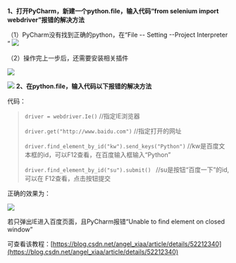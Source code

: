**1、打开PyCharm，新建一个python.file，输入代码“from selenium import webdriver”报错的解决方法**

（1）PyCharm没有找到正确的python，在“File  -- Setting --Project Interpreter ”
![](https://i.imgur.com/71IC6k2.png)

（2）操作完上一步后，还需要安装相关插件

![](https://i.imgur.com/ONcg84U.png)

![](https://i.imgur.com/qEOICeY.png)
**2、在python.file，输入代码以下报错的解决方法**

代码：

>```driver = webdriver.Ie()```    //指定IE浏览器
>
>```driver.get("http://www.baidu.com")```  //指定打开的网址
>
>```driver.find_element_by_id("kw").send_keys("Python")```  //kw是百度文本框的id，可以F12查看，在百度输入框输入“Python”
>
>```driver.find_element_by_id("su").submit() ```         //su是按钮“百度一下”的id,可以在
F12查看，点击按钮提交

正确的效果为：

![](https://i.imgur.com/A2O9ots.png)

 

若只弹出IE进入百度页面，且PyCharm报错“Unable to find element on closed window”

可查看该教程：[https://blog.csdn.net/angel_xiaa/article/details/52212340](https://blog.csdn.net/angel_xiaa/article/details/52212340)

